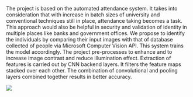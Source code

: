 The project is based on the automated attendance system. It takes into consideration that with increase in batch sizes of university and conventional techniques still in place, attendance taking becomes a task. This approach would also be helpful in security and validation of identity in multiple places like banks and government offices. 
We propose to identify the individuals by comparing their input images with that of database collected of people via Microsoft Computer Vision API. This system trains the model accordingly. The project pre-processes to enhance and to increase image contrast and reduce illumination effect. 
Extraction of features is carried out by CNN backend layers. It filters the feature maps stacked over each other. The combination of convolutional and pooling layers combined together results in better accuracy.


![](pics/IMG_3872.jpg)
